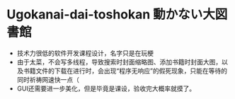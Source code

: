 # Ugokanai-dai-toshokan 動かない大図書館

- 技术力很低的软件开发课程设计，名字只是在玩梗  
- 由于太菜，不会写多线程，导致搜索时封面缩略图、添加书籍时封面大图，以及书籍文件的下载在进行时，会出现“程序无响应”的假死现象，只能在等待的同时祈祷网速快一点（  
- GUI还需要进一步美化，但是毕竟是课设，验收完大概率就摸了。
